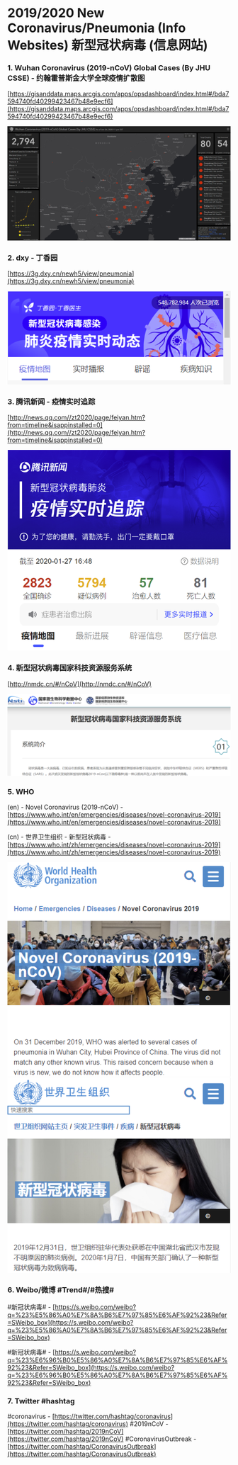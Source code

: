 
# 2019/2020 New Coronavirus/Pneumonia (Info Websites) 新型冠状病毒 (信息网站)

### 1. Wuhan Coronavirus (2019-nCoV) Global Cases (By JHU CSSE) - 约翰霍普斯金大学全球疫情扩散图
[https://gisanddata.maps.arcgis.com/apps/opsdashboard/index.html#/bda7594740fd40299423467b48e9ecf6](https://gisanddata.maps.arcgis.com/apps/opsdashboard/index.html#/bda7594740fd40299423467b48e9ecf6)

![Wuhan Coronavirus (2019-nCoV) Global Cases (By JHU CSSE) - 约翰霍普斯金大学全球疫情扩散图](https://raw.githubusercontent.com/coddec/2020-new-coronavirus/master/images/map.png)

### 2. dxy - 丁香园
[https://3g.dxy.cn/newh5/view/pneumonia](https://3g.dxy.cn/newh5/view/pneumonia)

![dxy - 丁香园](https://raw.githubusercontent.com/coddec/2020-new-coronavirus/master/images/dxy.png)

### 3. 腾讯新闻 - 疫情实时追踪
[http://news.qq.com//zt2020/page/feiyan.htm?from=timeline&isappinstalled=0](http://news.qq.com//zt2020/page/feiyan.htm?from=timeline&isappinstalled=0)

![腾讯新闻 - 疫情实时追踪](https://raw.githubusercontent.com/coddec/2020-new-coronavirus/master/images/qqnews.png)

### 4. 新型冠状病毒国家科技资源服务系统
[http://nmdc.cn/#/nCoV](http://nmdc.cn/#/nCoV)

![新型冠状病毒国家科技资源服务系统](https://raw.githubusercontent.com/coddec/2020-new-coronavirus/master/images/nmdc.png)

### 5. WHO
(en) - Novel Coronavirus (2019-nCoV) - [https://www.who.int/en/emergencies/diseases/novel-coronavirus-2019](https://www.who.int/en/emergencies/diseases/novel-coronavirus-2019)

(cn) - 世界卫生组织 - 新型冠状病毒 - [https://www.who.int/zh/emergencies/diseases/novel-coronavirus-2019](https://www.who.int/zh/emergencies/diseases/novel-coronavirus-2019)

![WHO - Novel Coronavirus (2019-nCoV)](https://raw.githubusercontent.com/coddec/2020-new-coronavirus/master/images/who-en.png)
![世界卫生组织 - 新型冠状病毒](https://raw.githubusercontent.com/coddec/2020-new-coronavirus/master/images/who-cn.png)

### 6. Weibo/微博 #Trend#/#热搜#
#新冠状病毒# - [https://s.weibo.com/weibo?q=%23%E5%86%A0%E7%8A%B6%E7%97%85%E6%AF%92%23&Refer=SWeibo_box](https://s.weibo.com/weibo?q=%23%E5%86%A0%E7%8A%B6%E7%97%85%E6%AF%92%23&Refer=SWeibo_box)

#新冠状病毒# - [https://s.weibo.com/weibo?q=%23%E6%96%B0%E5%86%A0%E7%8A%B6%E7%97%85%E6%AF%92%23&Refer=SWeibo_box](https://s.weibo.com/weibo?q=%23%E6%96%B0%E5%86%A0%E7%8A%B6%E7%97%85%E6%AF%92%23&Refer=SWeibo_box)

### 7. Twitter #hashtag
#coronavirus - [https://twitter.com/hashtag/coronavirus](https://twitter.com/hashtag/coronavirus)
#2019nCoV - [https://twitter.com/hashtag/2019nCoV](https://twitter.com/hashtag/2019nCoV)
#CoronavirusOutbreak - [https://twitter.com/hashtag/CoronavirusOutbreak](https://twitter.com/hashtag/CoronavirusOutbreak)
